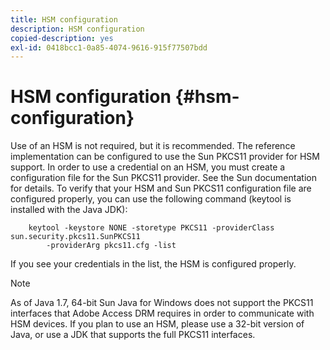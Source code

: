 ```yaml
---
title: HSM configuration
description: HSM configuration
copied-description: yes
exl-id: 0418bcc1-0a85-4074-9616-915f77507bdd
---
```

# HSM configuration {#hsm-configuration}

Use of an HSM is not required, but it is recommended. The reference implementation can be configured to use the Sun PKCS11 provider for HSM support. In order to use a credential on an HSM, you must create a configuration file for the Sun PKCS11 provider. See the Sun documentation for details. To verify that your HSM and Sun PKCS11 configuration file are configured properly, you can use the following command (keytool is installed with the Java JDK):

```
    keytool -keystore NONE -storetype PKCS11 -providerClass sun.security.pkcs11.SunPKCS11 
        -providerArg pkcs11.cfg -list
```

If you see your credentials in the list, the HSM is configured properly.

>[!NOTE]
>
>As of Java 1.7, 64-bit Sun Java for Windows does not support the PKCS11 interfaces that Adobe Access DRM requires in order to communicate with HSM devices. If you plan to use an HSM, please use a 32-bit version of Java, or use a JDK that supports the full PKCS11 interfaces.
